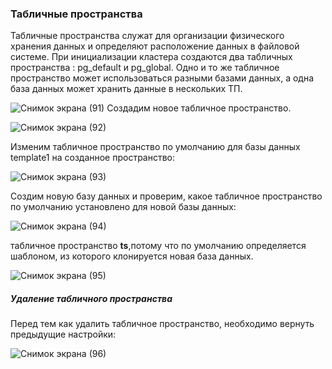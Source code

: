 ### Табличные пространства
Табличные пространства служат для организации физического хранения данных и определяют расположение данных в файловой системе. При инициализации кластера создаются два табличных пространства : pg_default и pg_global. Одно и то же табличное пространство  может использоваться разными базами данных, а одна база данных может хранить данные в нескольких ТП.

![Снимок экрана (91)](https://user-images.githubusercontent.com/114056557/196874063-bf15a0ca-5337-49c5-97bd-e68ff8355ba6.png)
Создадим новое табличное пространство.

![Снимок экрана (92)](https://user-images.githubusercontent.com/114056557/196874702-b562234d-c8b5-4b86-8793-953b741eea68.png)

Изменим табличное пространство по умолчанию для базы данных template1 на созданное пространство:

![Снимок экрана (93)](https://user-images.githubusercontent.com/114056557/196875658-b4c740c6-38c4-44a3-8ae4-453481890412.png)

Создим новую базу данных и проверим, какое табличное пространство по умолчанию установлено для новой базы данных:

![Снимок экрана (94)](https://user-images.githubusercontent.com/114056557/196878895-fac0f0b0-1cc6-4e39-bb3d-5fa50b0b8888.png)

табличное пространство **ts**,потому что по умолчанию определяется шаблоном, из которого клонируется новая база данных.

![Снимок экрана (95)](https://user-images.githubusercontent.com/114056557/196879095-f942a755-1e14-44c6-8ef0-e4e0424a94ce.png)

##### Удаление табличного пространства
Перед тем как удалить табличное пространство, необходимо вернуть предыдущие настройки:

![Снимок экрана (96)](https://user-images.githubusercontent.com/114056557/196879183-c263aada-1cde-443e-ba70-720e926bf7d0.png)
